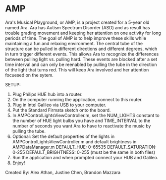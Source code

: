 AMP
======
Ara's Musical Playground, or AMP, is a project created for a 5-year old named Ara.  Ara has Autism Spectrum Disorder (ASD) 
and as result has trouble grading movement and keeping her attention on one activity for long periods of time.  The goal of
AMP is to help improve these skills while maintaining a fun and relaxing environment.  The central tube of the structure can 
be pulled in different directions and different degrees, which in turn trigger different events.  This allows Ara to recognize
the differences between pulling light vs. pulling hard.  These events are blocked after a set time interval and can only be
reenabled by pulling the tube in the direction of the light that turns red.  This will keep Ara involved and her attention
focuesed on the sytem.

SETUP:
1. Plug Philips HUE hub into a router.
2. On the computer running the application, connect to this router.
3. Plug in Intel Galileo via USB to your computer.
4. Put the Standard Firmata sketch onto the board.
5. In AMPControlLightsViewController.m, set the NUM_LIGHTS constant to the number of HUE light bulbs you have and
TIME_INTERVAL to the number of seconds you want Ara to have to reactivate the music by pulling the tube.
6. Optional: Set the default properties of the lights in AMPControlLightsViewController.m and default brightness in 
AMPDataManager.m
DEFAULT_HUE: 0-65535
DEFAULT_SATURATION: 0-255
DEFAULT_BRIGHTNESS: 0-255 (must be the same in both files)
7. Run the application and when prompted connect your HUB and Galileo.
8. Enjoy!

Created By: Alex Athan, Justine Chen, Brandon Mazzara
